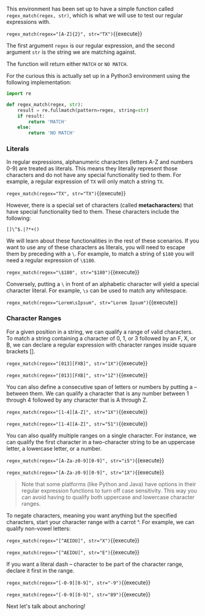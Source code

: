 
This environment has been set up to have a simple function called `regex_match(regex, str)`, which is what we will use to test our regular expressions with. 

`regex_match(regex="[A-Z]{2}", str="TX")`{{execute}}

The first argument `regex` is our regular expression, and the second argument `str` is the string we are matching against.

The function will return either `MATCH` or `NO MATCH`. 

For the curious this is actually set up in a Python3 environment using the following implementation: 

```python
import re

def regex_match(regex, str):
    result = re.fullmatch(pattern=regex, string=str)
    if result:
        return 'MATCH'
    else:
        return 'NO MATCH'
```

### Literals

In regular expressions, alphanumeric characters (letters A-Z and numbers 0-9) are treated as literals. This means they literally represent those characters and do not have any special functionality tied to them. For example, a regular expression of `TX` will only match a string `TX`. 

`regex_match(regex="TX", str="TX")`{{execute}}

However, there is a special set of characters (called **metacharacters**) that have special functionality tied to them. These characters include the following: 

`[]\^$.|?*+()`

We will learn about these functionalities in the rest of these scenarios. If you want to use any of these characters as literals, you will need to escape them by preceding with a `\`. For example, to match a string of `$180` you will need a regular expression of `\$180`. 

`regex_match(regex="\$180", str="$180")`{{execute}}

Conversely, putting a `\` in front of an alphabetic character will yield a special character literal. For example, `\s` can be used to match any whitespace. 

`regex_match(regex="Lorem\sIpsum", str="Lorem Ipsum")`{{execute}}


### Character Ranges 

For a given position in a string, we can qualify a range of valid characters. To match a string containing a character of 0, 1, or 3 followed by an F, X, or B, we can declare a regular expression with character ranges inside square brackets [].

`regex_match(regex="[013][FXB]", str="1X")`{{execute}}

`regex_match(regex="[013][FXB]", str="1Z")`{{execute}}

You can also define a consecutive span of letters or numbers by putting a – between them. We can qualify a character that is any number between 1 through 4 followed by any character that is A through Z.

`regex_match(regex="[1-4][A-Z]", str="1X")`{{execute}}

`regex_match(regex="[1-4][A-Z]", str="51")`{{execute}}

You can also qualify multiple ranges on a single character. For instance, we can qualify the first character in a two-character string to be an uppercase letter, a lowercase letter, or a number.

`regex_match(regex="[A-Za-z0-9][0-9]", str="i5")`{{execute}}

`regex_match(regex="[A-Za-z0-9][0-9]", str="1X")`{{execute}}

> Note that some platforms (like Python and Java) have options in their regular expression functions to turn off case sensitivity. This way you can avoid having to qualify both uppercase and lowercase character ranges. 

To negate characters, meaning you want anything but the specified characters, start your character range with a carrot ^. For example, we can qualify non-vowel letters:

`regex_match(regex="[^AEIOU]", str="X")`{{execute}}

`regex_match(regex="[^AEIOU]", str="E")`{{execute}}

If you want a literal dash – character to be part of the character range, declare it first in the range.

`regex_match(regex="[-0-9][0-9]", str="-9")`{{execute}}

`regex_match(regex="[-0-9][0-9]", str="89")`{{execute}}


Next let's talk about anchoring!
